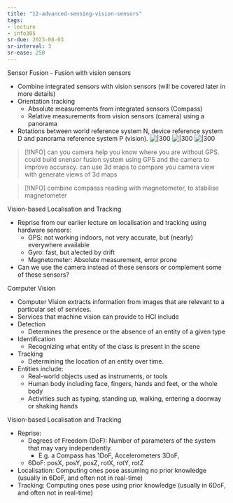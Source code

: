 ```yaml
---
title: "12-advanced-sensing-vision-sensors"
tags: 
- lecture
- info305
sr-due: 2023-08-03
sr-interval: 3
sr-ease: 250
---
```



Sensor Fusion - Fusion with vision sensors
- Combine integrated sensors with vision sensors (will be covered later in more details) 
- Orientation tracking 
	- Absolute measurements from integrated sensors (Compass) 
	- Relative measurements from vision sensors (camera) using a panorama 
- Rotations between world reference system N, device reference system D and panorama reference system P (vision).
![|300](https://i.imgur.com/ZM6XOlt.png)
![|300](https://i.imgur.com/dhIAyjf.png)
![|300](https://i.imgur.com/ENhtEDq.png)
> [!INFO] can you camera help you know where you are without GPS. 
> could build snensor fusion system using GPS and the camera to improve accuracy. can use 3d maps to compare you camera view with generate views of 3d maps

> [!INFO] combine compasss reading with magnetometer, to stabilise magnetometer

Vision-based Localisation and Tracking
- Reprise from our earlier lecture on localisation and tracking using hardware sensors: 
	- GPS: not working indoors, not very accurate, but (nearly) everywhere available 
	- Gyro: fast, but a!ected by drift 
	- Magnetometer: Absolute measurement, error prone 
- Can we use the camera instead of these sensors or complement some of these sensors?

Computer Vision
- Computer Vision extracts information from images that are relevant to a particular set of services. 
- Services that machine vision can provide to HCI include 
- Detection 
	- Determines the presence or the absence of an entity of a given type 
- Identification 
	- Recognizing what entity of the class is present in the scene 
- Tracking 
	- Determining the location of an entity over time. 
- Entities include: 
	- Real-world objects used as instruments, or tools 
	- Human body including face, fingers, hands and feet, or the whole body 
	- Activities such as typing, standing up, walking, entering a doorway or shaking hands

Vision-based Localisation and Tracking
- Reprise: 
	- Degrees of Freedom (DoF): Number of parameters of the system that may vary independently. 
		- E.g. a Compass has 1DoF, Accelerometers 3DoF, 
	- 6DoF: posX, posY, posZ, rotX, rotY, rotZ 
- Localisation: Computing ones pose assuming no prior knowledge (usually in 6DoF, and often not in real-time) 
- Tracking: Computing ones pose using prior knowledge (usually in 6DoF, and often not in real-time)